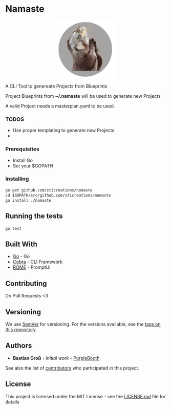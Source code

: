 # Namaste
<div style="text-align:center"><img src ="logo.png" height="180px" /></div>

A CLI Tool to genereate Projects from Blueprints

Project Blueprints from **~/.namaste** will be used to generate new Projects

A valid Project needs a masterplan.yaml to be used. 

### TODOS

- Use proper templating to generate new Projects
- 


### Prerequisites

- Install Go
- Set your $GOPATH


### Installing



```
go get github.com/sticreations/namaste
cd $GOPATH/src/github.com/sticreations/namaste
go install ./namaste
```



## Running the tests

```
go test
```

## Built With


* [Go](https://golang.org/) - Go
* [Cobra](https://github.com/spf13/cobra) - CLI Framework
* [ROME](github.com/manifoldco/promptui) - PromptUI

## Contributing

Do Pull Requests <3

## Versioning

We use [SemVer](http://semver.org/) for versioning. For the versions available, see the [tags on this repository](https://github.com/your/project/tags). 

## Authors

* **Bastian Groß** - *Initial work* - [PurpleBooth](https://github.com/sticreations)

See also the list of [contributors](https://github.com/sticreations/namaste/contributors) who participated in this project.

## License

This project is licensed under the MIT License - see the [LICENSE.md](LICENSE.md) file for details


